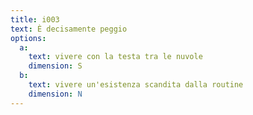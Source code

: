 ```yaml
---
title: i003
text: È decisamente peggio
options:
  a: 
    text: vivere con la testa tra le nuvole
    dimension: S
  b: 
    text: vivere un'esistenza scandita dalla routine
    dimension: N
---
```

